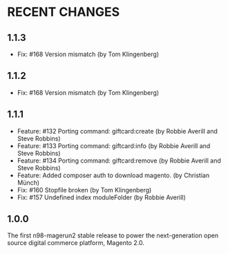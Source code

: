 RECENT CHANGES
==============

1.1.3
-----
* Fix: #168 Version mismatch (by Tom Klingenberg)

1.1.2
-----
* Fix: #168 Version mismatch (by Tom Klingenberg)

1.1.1
-----

* Feature: #132 Porting command: giftcard:create (by Robbie Averill and Steve Robbins)
* Feature: #133 Porting command: giftcard:info (by Robbie Averill and Steve Robbins)
* Feature: #134 Porting command: giftcard:remove (by Robbie Averill and Steve Robbins)
* Feature: Added composer auth to download magento. (by Christian Münch)
* Fix: #160 Stopfile broken (by Tom Klingenberg)
* Fix: #157 Undefined index moduleFolder (by Robbie Averill)

1.0.0
-----

The first n98-magerun2 stable release to power the next-generation
open source digital commerce platform, Magento 2.0.




